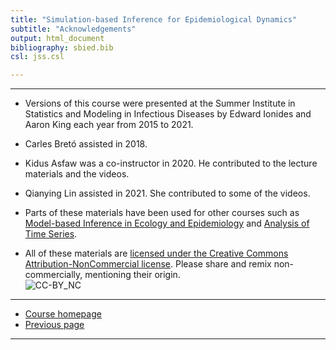 ```yaml
---
title: "Simulation-based Inference for Epidemiological Dynamics"
subtitle: "Acknowledgements"
output: html_document
bibliography: sbied.bib
csl: jss.csl

---
```


---------------------

- Versions of this course were presented at the Summer Institute in Statistics and Modeling in Infectious Diseases by Edward Ionides and Aaron King each year from 2015 to 2021.

- Carles Bret&oacute; assisted in 2018.

- Kidus Asfaw was a co-instructor in 2020.
  He contributed to the lecture materials and the videos.
  
- Qianying Lin assisted in 2021.
  She contributed to some of the videos.

- Parts of these materials have been used for other courses such as [Model-based Inference in Ecology and Epidemiology](https://kingaa.github.io/short-course/) and [Analysis of Time Series](https://ionides.github.io/531w20/).

- All of these materials are [licensed under the Creative Commons Attribution-NonCommercial license](http://creativecommons.org/licenses/by-nc/4.0/).
Please share and remix non-commercially, mentioning their origin.  
![CC-BY_NC](graphics/cc-by-nc.png)

---------------------

- [Course homepage](https://kingaa.github.io/sbied/)
- <a href="#" onclick="goBack()">Previous page</a>

---------------------

<script>
function goBack() {
  window.history.back();
}
</script>
